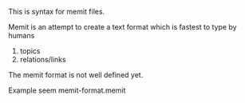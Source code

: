 This is syntax for memit files.

Memit is an attempt to create a text format which is fastest to type by humans

1) topics
2) relations/links

The memit format is not well defined yet.

Example seem memit-format.memit
